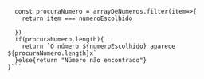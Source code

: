 ```function contaOcorrencias(arrayDeNumeros, numeroEscolhido) {
  const procuraNumero = arrayDeNumeros.filter(item=>{
    return item === numeroEscolhido
    
  })
  if(procuraNumero.length){
    return `O número ${numeroEscolhido} aparece ${procuraNumero.length}x` 
  }else{return "Número não encontrado"}
}```